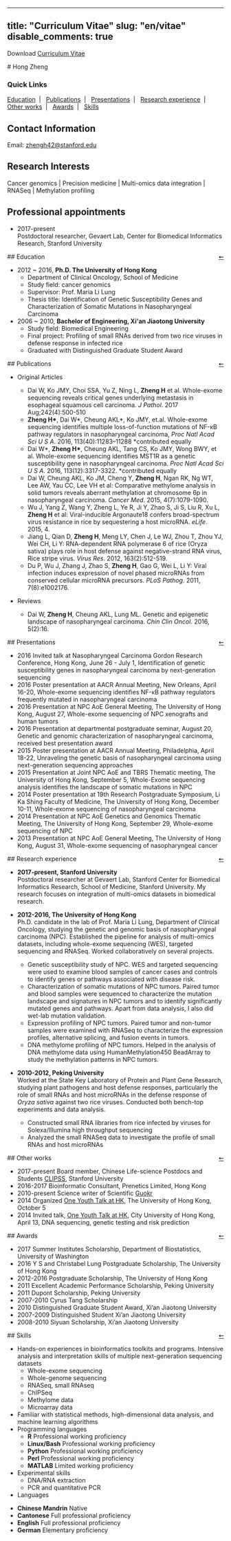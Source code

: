 
---
title: "Curriculum Vitae"
slug: "en/vitae"
disable_comments: true
---
Download <a href="https://github.com/zhengh42/myfiles/blob/master/personal/Hong_CV.pdf?raw=true" download>Curriculum Vitae</a>

<div id="header">
# Hong Zheng

### Quick Links
<a href="#Education">Education</a>&nbsp;&nbsp;|&nbsp;&nbsp;
<a href="#Publications">Publications</a>&nbsp;&nbsp;|&nbsp;&nbsp;
<a href="#Presentations">Presentations</a>&nbsp;&nbsp;|&nbsp;&nbsp;
<a href="#Researchexperience">Research experience</a>&nbsp;&nbsp;|&nbsp;&nbsp;
<a href="#Otherworks">Other works</a>&nbsp;&nbsp;|&nbsp;&nbsp;
<a href="#Awards">Awards</a>&nbsp;&nbsp;|&nbsp;&nbsp;
<a href="#Skills">Skills</a>  

## Contact Information

<!--
1265 Welch Rd, Stanford, CA, 94305
-->
Email: zhengh42@stanford.edu

## Research Interests

Cancer genomics | Precision medicine | Multi-omics data integration | RNASeq | Methylation profiling 

## Professional appointments

- 2017-present  
Postdoctoral researcher, Gevaert Lab, Center for Biomedical Informatics Research, Stanford University

<div id="Education">
## Education
<a href="#header"; style="float:right"; style="text-decoration:none">⇜</a>

- 2012 ~ 2016, __Ph.D. The University of Hong Kong__  
  * Department of Clinical Oncology, School of Medicine   
  * Study field: cancer genomics  
  * Supervisor: Prof. Maria Li Lung   
  * Thesis title: Identification of Genetic Susceptibility Genes and Characterization of Somatic Mutations in Nasopharyngeal Carcinoma 
- 2006 ~ 2010, __Bachelor of Engineering, Xi'an Jiaotong University__
  * Study field: Biomedical Engineering
  * Final project: Profiling of small RNAs derived from two rice viruses in defense response in infected rice
  * Graduated with Distinguished Graduate Student Award

<div id="Publications">
## Publications
<a href="#header"; style="float:right"; style="text-decoration:none">⇜</a>

- Original Articles

  * Dai W, Ko JMY, Choi SSA, Yu Z, Ning L, __Zheng H__ et al. Whole-exome sequencing reveals critical genes underlying metastasis in esophageal squamous cell carcinoma. _J Pathol_. 2017 Aug;242(4):500-510
  * __Zheng H\*__, Dai W\*, Cheung AKL\*, Ko JMY, et.al. Whole-exome sequencing identifies multiple loss-of-function mutations of NF-κB pathway regulators in nasopharyngeal carcinoma, _Proc Natl Acad Sci U S A_. 2016, 113(40):11283–11288 *contributed equally
  * Dai W\*, __Zheng H\*__, Cheung AKL, Tang CS, Ko JMY, Wong BWY, et al. Whole-exome sequencing identifies MST1R as a genetic susceptibility gene in nasopharyngeal carcinoma. _Proc Natl Acad Sci U S A_. 2016, 113(12):3317-3322. *contributed equally
  * Dai W, Cheung AKL, Ko JM, Cheng Y, __Zheng H__, Ngan RK, Ng WT, Lee AW, Yau CC, Lee VH et al: Comparative methylome analysis in solid tumors reveals aberrant methylation at chromosome 6p in nasopharyngeal carcinoma. _Cancer Med_. 2015, 4(7):1079-1090.
  * Wu J, Yang Z, Wang Y, Zheng L, Ye R, Ji Y, Zhao S, Ji S, Liu R, Xu L, __Zheng H__ et al: Viral-inducible Argonaute18 confers broad-spectrum virus resistance in rice by sequestering a host microRNA. _eLife_. 2015, 4.
  * Jiang L, Qian D, __Zheng H__, Meng LY, Chen J, Le WJ, Zhou T, Zhou YJ, Wei CH, Li Y: RNA-dependent RNA polymerase 6 of rice (Oryza sativa) plays role in host defense against negative-strand RNA virus, Rice stripe virus. _Virus Res_. 2012, 163(2):512-519.
  * Du P, Wu J, Zhang J, Zhao S, __Zheng H__, Gao G, Wei L, Li Y: Viral infection induces expression of novel phased microRNAs from conserved cellular microRNA precursors. _PLoS Pathog_. 2011, 7(8):e1002176.

- Reviews
  * Dai W, __Zheng H__, Cheung AKL, Lung ML. Genetic and epigenetic landscape of nasopharyngeal carcinoma. _Chin Clin Oncol_. 2016, 5(2):16.

<div id="Presentations">
## Presentations
<a href="#header"; style="float:right"; style="text-decoration:none">⇜</a>

- 2016 Invited talk at Nasopharyngeal Carcinoma Gordon Research Conference, Hong Kong, June 26 - July 1, Identification of genetic susceptibility genes in nasopharyngeal carcinoma by next-generation sequencing
- 2016 Poster presentation at AACR Annual Meeting, New Orleans, April 16-20, Whole-exome sequencing identifies NF-κB pathway regulators frequently mutated in nasopharyngeal carcinoma
- 2016 Presentation at NPC AoE General Meeting, The University of Hong Kong, August 27, Whole-exome sequencing of NPC xenografts and human tumors
- 2016 Presentation at departmental postgraduate seminar, August 20, Genetic and genomic characterization of nasopharyngeal carcinoma, received best presentation award
- 2015 Poster presentation at AACR Annual Meeting, Philadelphia, April 18-22, Unraveling the genetic basis of nasopharyngeal carcinoma using next-generation sequencing approaches
- 2015 Presentation at Joint NPC AoE and TBRS Thematic meeting, The University of Hong Kong, September 5, Whole-Exome sequencing analysis identifies the landscape of somatic mutations in NPC
- 2014 Poster presentation at 19th Research Postgraduate Symposium, Li Ka Shing Faculty of Medicine, The University of Hong Kong, December 10-11, Whole-exome sequencing of nasopharyngeal carcinoma
- 2014 Presentation at NPC AoE Genetics and Genomics Thematic Meeting, The University of Hong Kong, September 29, Whole-exome sequencing of NPC
- 2013 Presentation at NPC AoE General Meeting, The University of Hong Kong, August 31, Whole-exome sequencing of nasopharyngeal cancer

<div id="Researchexperience">
## Research experience
<a href="#header"; style="float:right"; style="text-decoration:none">⇜</a>

- __2017-present,	Stanford University__  
  Postdoctoral researcher at Gevaert Lab, Stanford Center for Biomedical Informatics Research, School of Medicine, Stanford University. My research focuses on integration of multi-omics datasets in biomedical research.
- __2012-2016,	The University of Hong Kong__  
  Ph.D. candidate in the lab of Prof. Maria Li Lung, Department of Clinical Oncology, studying the genetic and genomic basis of nasopharyngeal carcinoma (NPC). Established the pipeline for analysis of multi-omics datasets, including whole-exome sequencing (WES), targeted sequencing and RNASeq. Worked collaboratively on several projects.
    * Genetic susceptibility study of NPC. WES and targeted sequencing were used to examine blood samples of cancer cases and controls to identify genes or pathways associated with disease risk. 
   * Characterization of somatic mutations of NPC tumors. Paired tumor and blood samples were sequenced to characterize the mutation landscape and signatures in NPC tumors and to identify significantly mutated genes and pathways. Apart from data analysis, I also did wet-lab mutation validation.
   * Expression profiling of NPC tumors. Paired tumor and non-tumor samples were examined with RNASeq to characterize the expression profiles, alternative splicing, and fusion events in tumors.
    * DNA methylome profiling of NPC tumors. Helped in the analysis of DNA methylome data using HumanMethylation450 BeadArray to study the methylation patterns in NPC tumors.
    
- __2010-2012,	Peking University__  
  Worked at the State Key Laboratory of Protein and Plant Gene Research, studying plant pathogens and host defense responses, particularly the role of small RNAs and host microRNAs in the defense response of _Oryza sativa_ against two rice viruses. Conducted both bench-top experiments and data analysis.
  * Constructed small RNA libraries from rice infected by viruses for Solexa/Illumina high throughput sequencing 
  * Analyzed the small RNASeq data to investigate the profile of small RNAs and host microRNAs

<div id="Otherworks">
## Other works
<a href="#header"; style="float:right"; style="text-decoration:none">⇜</a>

- 2017-present	Board member, Chinese Life-science Postdocs and Students <a href=https://web.stanford.edu/group/CLIPSS/ target="_blank">CLIPSS</a>, Stanford University
- 2016-2017	Bioinformatic Consultant, Prenetics Limited, Hong Kong
- 2010-present	Science writer of Scientific  <a href=http://www.guokr.com/i/1840828729/ target="_blank">Guokr</a>
- 2014	Organized <a href=http://www.guokr.com/event/351/ target="_blank">One Youth Talk at HK</a>, The University of Hong Kong, October 5
- 2014	Invited talk, <a href=http://www.guokr.com/event/323/ target="_blank">One Youth Talk at HK</a>, City University of Hong Kong, April 13, DNA sequencing, genetic testing and risk prediction


<div id="Awards">
## Awards
<a href="#header"; style="float:right"; style="text-decoration:none">⇜</a>

- 2017 	Summer Institutes Scholarship, Department of Biostatistics, University of Washington 
- 2016	Y S and Christabel Lung Postgraduate Scholarship, The University of Hong Kong
- 2012-2016	Postgraduate Scholarship, The University of Hong Kong
- 2011		Excellent Academic Performance Scholarship, Peking University
- 2011		Dupont Scholarship, Peking University
- 2007-2010	Cyrus Tang Scholarship
- 2010		Distinguished Graduate Student Award, Xi’an Jiaotong University
- 2007-2009	Distinguished Student Xi’an Jiaotong University
- 2008-2010	Siyuan Scholarship, Xi’an Jiaotong University

<div id="Skills">
## Skills
<a href="#header"; style="float:right"; style="text-decoration:none">⇜</a>

- Hands-on experiences in bioinformatics toolkits and programs. Intensive analysis and interpretation skills of multiple next-generation sequencing datasets
  * Whole-exome sequencing
  * Whole-genome sequencing
  * RNASeq, small RNAseq
  * ChIPSeq
  * Methylome data
  * Microarray data 
- Familiar with statistical methods, high-dimensional data analysis, and machine learning algorithms
- Programming languages
  * __R__			Professional working proficiency
  * __Linux/Bash__	Professional working proficiency
  * __Python__		Professional working proficiency
  * __Perl__		Professional working proficiency
  * __MATLAB__		Limited working proficiency
- Experimental skills
  * DNA/RNA extraction
  * PCR and quantitative PCR
-	Languages
  * __Chinese Mandrin__   Native 
  * __Cantonese__   Full professional proficiency 
  * __English__    Full professional proficiency
  * __German__   Elementary proficiency



